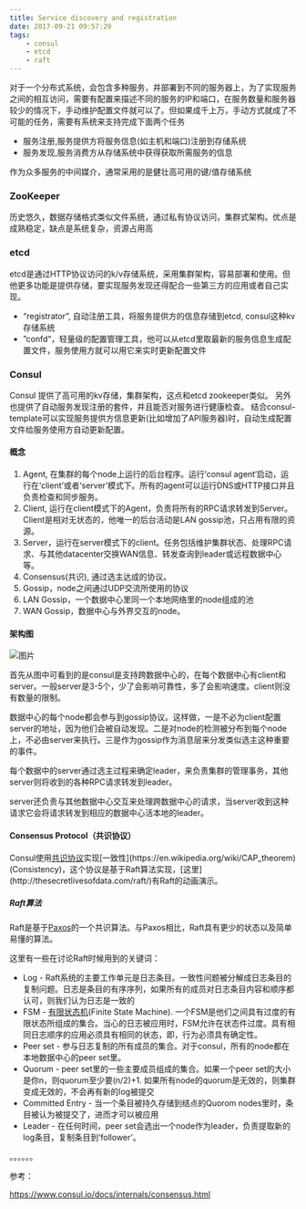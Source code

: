 ```yaml
---
title: Service discovery and registration
date: 2017-09-21 09:57:29
tags:
	- consul
	- etcd
	- raft
---
```


对于一个分布式系统，会包含多种服务，并部署到不同的服务器上，为了实现服务之间的相互访问，需要有配置来描述不同的服务的IP和端口，在服务数量和服务器较少的情况下，手动维护配置文件就可以了。但如果成千上万，手动方式就成了不可能的任务，需要有系统来支持完成下面两个任务

* 服务注册,服务提供方将服务信息(如主机和端口)注册到存储系统
* 服务发现,服务消费方从存储系统中获得获取所需服务的信息

作为众多服务的中间媒介，通常采用的是健壮高可用的键/值存储系统

<!-- more -->

### ZooKeeper

历史悠久，数据存储格式类似文件系统，通过私有协议访问，集群式架构。优点是成熟稳定，缺点是系统复杂，资源占用高

### etcd

etcd是通过HTTP协议访问的k/v存储系统，采用集群架构，容易部署和使用。但他更多功能是提供存储，要实现服务发现还得配合一些第三方的应用或者自己实现。
	
* “registrator”, 自动注册工具，将服务提供方的信息存储到etcd, consul这种kv存储系统
* ”confd“，轻量级的配置管理工具，他可以从etcd里取最新的服务信息生成配置文件，服务使用方就可以用它来实时更新配置文件 

### Consul

Consul 提供了高可用的kv存储，集群架构，这点和etcd zookeeper类似。 另外也提供了自动服务发现注册的套件，并且能否对服务进行健康检查。 结合consul-template可以实现服务提供方信息更新(比如增加了API服务器)时，自动生成配置文件给服务使用方自动更新配置。

#### 概念

1. Agent, 在集群的每个node上运行的后台程序。运行’consul agent‘启动，运行在‘client’或者‘server’模式下。所有的agent可以运行DNS或HTTP接口并且负责检查和同步服务。
2. Client, 运行在client模式下的Agent，负责将所有的RPC请求转发到Server。Client是相对无状态的，他唯一的后台活动是LAN gossip池，只占用有限的资源。
3. Server，运行在server模式下的client。任务包括维护集群状态、处理RPC请求、与其他datacenter交换WAN信息、转发查询到leader或远程数据中心等。
4. Consensus(共识), 通过选主达成的协议。
5. Gossip，node之间通过UDP交流所使用的协议
6. LAN Gossip，一个数据中心里同一个本地网络里的node组成的池
7. WAN Gossip，数据中心与外界交互的node。


#### 架构图

![图片](https://www.consul.io/assets/images/consul-arch-420ce04a.png)

首先从图中可看到的是consul是支持跨数据中心的，在每个数据中心有client和server。一般server是3-5个，少了会影响可靠性，多了会影响速度。client则没有数量的限制。

数据中心的每个node都会参与到gossip协议。这样做，一是不必为client配置server的地址，因为他们会被自动发现。二是对node的检测被分布到每个node上，不必由server来执行。三是作为gossip作为消息层来分发类似选主这种重要的事件。

每个数据中的server通过选主过程来确定leader，来负责集群的管理事务，其他server则将收到的各种RPC请求转发到leader。

server还负责与其他数据中心交互来处理跨数据中心的请求，当server收到这种请求它会将请求转发到相应的数据中心活本地的leader。

#### Consensus Protocol（共识协议）

Consul使用[共识协议](https://en.wikipedia.org/wiki/Consensus_(computer_science))实现[一致性](https://en.wikipedia.org/wiki/CAP_theorem)(Consistency)，这个协议是基于Raft算法实现，[这里](http://thesecretlivesofdata.com/raft/)有Raft的动画演示。

##### Raft算法

Raft是基于[Paxos](https://en.wikipedia.org/wiki/Paxos_%28computer_science%29)的一个共识算法。与Paxos相比，Raft具有更少的状态以及简单易懂的算法。

这里有一些在讨论Raft时候用到的关键词：

 * Log - Raft系统的主要工作单元是日志条目。一致性问题被分解成日志条目的复制问题。日志是条目的有序序列，如果所有的成员对日志条目内容和顺序都认可，则我们认为日志是一致的
 * FSM - [有限状态机](https://en.wikipedia.org/wiki/Finite-state_machine)(Finite State Machine). 一个FSM是他们之间具有过度的有限状态所组成的集合。当心的日志被应用时，FSM允许在状态件过度。具有相同日志顺序的应用必须具有相同的状态，即，行为必须具有确定性。
 * Peer set - 参与日志复制的所有成员的集合。对于consul，所有的node都在本地数据中心的peer set里。
 * Quorum - peer set里的一些主要成员组成的集合。如果一个peer set的大小是你n，则quorum至少要(n/2)+1. 如果所有node的quorum是无效的，则集群变成无效的，不会再有新的log被提交
 * Committed Entry - 当一个条目被持久存储到结点的Quorom nodes里时，条目被认为被提交了，进而才可以被应用
 * Leader - 在任何时间，peer set会选出一个node作为leader，负责提取新的log条目，复制条目到‘follower’。

 
 。。。。。。

参考：

https://www.consul.io/docs/internals/consensus.html














